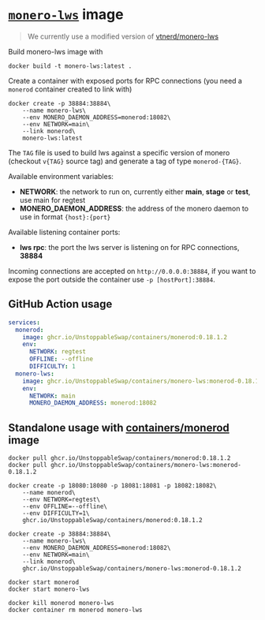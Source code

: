 # [`monero-lws`](https://github.com/TheCharlatan/monero-lws) image

> We currently use a modified version of [vtnerd/monero-lws](https://github.com/vtnerd/monero-lws)

Build monero-lws image with

```
docker build -t monero-lws:latest .
```

Create a container with exposed ports for RPC connections (you need a `monerod` container created to link with)

```
docker create -p 38884:38884\
    --name monero-lws\
    --env MONERO_DAEMON_ADDRESS=monerod:18082\
    --env NETWORK=main\
    --link monerod\
    monero-lws:latest
```

The `TAG` file is used to build lws against a specific version of monero (checkout `v{TAG}` source tag) and generate a tag of type `monerod-{TAG}`.

Available environment variables:

- **NETWORK**: the network to run on, currently either **main**, **stage** or **test**, use main for regtest
- **MONERO_DAEMON_ADDRESS**: the address of the monero daemon to use in format `{host}:{port}`

Available listening container ports:

- **lws rpc**: the port the lws server is listening on for RPC connections, **38884**

Incoming connections are accepted on `http://0.0.0.0:38884`, if you want to expose the port outside the container use `-p [hostPort]:38884`.

## GitHub Action usage

```yaml
services:
  monerod:
    image: ghcr.io/UnstoppableSwap/containers/monerod:0.18.1.2
    env:
      NETWORK: regtest
      OFFLINE: --offline
      DIFFICULTY: 1
  monero-lws:
    image: ghcr.io/UnstoppableSwap/containers/monero-lws:monerod-0.18.1.2
    env:
      NETWORK: main
      MONERO_DAEMON_ADDRESS: monerod:18082
```

## Standalone usage with [containers/monerod](https://github.com/UnstoppableSwap/containers/tree/main/monerod) image

```
docker pull ghcr.io/UnstoppableSwap/containers/monerod:0.18.1.2
docker pull ghcr.io/UnstoppableSwap/containers/monero-lws:monerod-0.18.1.2

docker create -p 18080:18080 -p 18081:18081 -p 18082:18082\
    --name monerod\
    --env NETWORK=regtest\
    --env OFFLINE=--offline\
    --env DIFFICULTY=1\
    ghcr.io/UnstoppableSwap/containers/monerod:0.18.1.2

docker create -p 38884:38884\
    --name monero-lws\
    --env MONERO_DAEMON_ADDRESS=monerod:18082\
    --env NETWORK=main\
    --link monerod\
    ghcr.io/UnstoppableSwap/containers/monero-lws:monerod-0.18.1.2

docker start monerod
docker start monero-lws

docker kill monerod monero-lws
docker container rm monerod monero-lws
```
